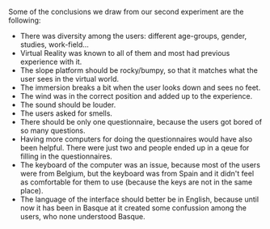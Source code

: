 Some of the conclusions we draw from our second experiment are the following:
- There was diversity among the users: different age-groups, gender, studies, work-field...
- Virtual Reality was known to all of them and most had previous experience with it. 
- The slope platform should be rocky/bumpy, so that it matches what the user sees in the virtual world. 
- The immersion breaks a bit when the user looks down and sees no feet. 
- The wind was in the correct position and added up to the experience. 
- The sound should be louder. 
- The users asked for smells. 
- There should be only one questionnaire, because the users got bored of so many questions.
- Having more computers for doing the questionnaires would have also been helpful. There were just two and people ended up in a qeue for filling in the questionnaires.   
- The keyboard of the computer was an issue, because most of the users were from Belgium, but the keyboard was from Spain and it didn't feel as comfortable for them to use (because the keys are not in the same place). 
- The language of the interface should better be in English, because until now it has been in Basque at it created some confussion among the users, who none understood Basque. 

